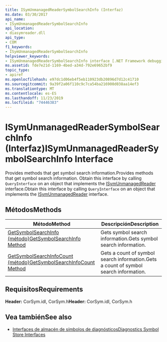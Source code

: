 ```yaml
---
title: ISymUnmanagedReaderSymbolSearchInfo (Interfaz)
ms.date: 03/30/2017
api_name:
- ISymUnmanagedReaderSymbolSearchInfo
api_location:
- diasymreader.dll
api_type:
- COM
f1_keywords:
- ISymUnmanagedReaderSymbolSearchInfo
helpviewer_keywords:
- ISymUnmanagedReaderSymbolSearchInfo interface [.NET Framework debugging]
ms.assetid: fde7e21d-1169-4bed-a34d-792e69652bf9
topic_type:
- apiref
ms.openlocfilehash: e97dc1d06eb4f5eb110923db20896d7d12c41710
ms.sourcegitcommit: 9a39f2a06f110c9c7ca54ba216900d038aa14ef3
ms.translationtype: MT
ms.contentlocale: es-ES
ms.lasthandoff: 11/23/2019
ms.locfileid: "74446383"
---
```

# <a name="isymunmanagedreadersymbolsearchinfo-interface"></a><span data-ttu-id="7ec01-102">ISymUnmanagedReaderSymbolSearchInfo (Interfaz)</span><span class="sxs-lookup"><span data-stu-id="7ec01-102">ISymUnmanagedReaderSymbolSearchInfo Interface</span></span>
<span data-ttu-id="7ec01-103">Provides methods that get symbol search information.</span><span class="sxs-lookup"><span data-stu-id="7ec01-103">Provides methods that get symbol search information.</span></span> <span data-ttu-id="7ec01-104">Obtain this interface by calling `QueryInterface` on an object that implements the [ISymUnmanagedReader](../../../../docs/framework/unmanaged-api/diagnostics/isymunmanagedreader-interface.md) interface.</span><span class="sxs-lookup"><span data-stu-id="7ec01-104">Obtain this interface by calling `QueryInterface` on an object that implements the [ISymUnmanagedReader](../../../../docs/framework/unmanaged-api/diagnostics/isymunmanagedreader-interface.md) interface.</span></span>  
  
## <a name="methods"></a><span data-ttu-id="7ec01-105">Métodos</span><span class="sxs-lookup"><span data-stu-id="7ec01-105">Methods</span></span>  
  
|<span data-ttu-id="7ec01-106">Método</span><span class="sxs-lookup"><span data-stu-id="7ec01-106">Method</span></span>|<span data-ttu-id="7ec01-107">Descripción</span><span class="sxs-lookup"><span data-stu-id="7ec01-107">Description</span></span>|  
|------------|-----------------|  
|[<span data-ttu-id="7ec01-108">GetSymbolSearchInfo (método)</span><span class="sxs-lookup"><span data-stu-id="7ec01-108">GetSymbolSearchInfo Method</span></span>](../../../../docs/framework/unmanaged-api/diagnostics/isymunmanagedreadersymbolsearchinfo-getsymbolsearchinfo-method.md)|<span data-ttu-id="7ec01-109">Gets symbol search information.</span><span class="sxs-lookup"><span data-stu-id="7ec01-109">Gets symbol search information.</span></span>|  
|[<span data-ttu-id="7ec01-110">GetSymbolSearchInfoCount (método)</span><span class="sxs-lookup"><span data-stu-id="7ec01-110">GetSymbolSearchInfoCount Method</span></span>](../../../../docs/framework/unmanaged-api/diagnostics/isymunmanagedreadersymbolsearchinfo-getsymbolsearchinfocount-method.md)|<span data-ttu-id="7ec01-111">Gets a count of symbol search information.</span><span class="sxs-lookup"><span data-stu-id="7ec01-111">Gets a count of symbol search information.</span></span>|  
  
## <a name="requirements"></a><span data-ttu-id="7ec01-112">Requisitos</span><span class="sxs-lookup"><span data-stu-id="7ec01-112">Requirements</span></span>  
 <span data-ttu-id="7ec01-113">**Header:** CorSym.idl, CorSym.h</span><span class="sxs-lookup"><span data-stu-id="7ec01-113">**Header:** CorSym.idl, CorSym.h</span></span>  
  
## <a name="see-also"></a><span data-ttu-id="7ec01-114">Vea también</span><span class="sxs-lookup"><span data-stu-id="7ec01-114">See also</span></span>

- [<span data-ttu-id="7ec01-115">Interfaces de almacén de símbolos de diagnósticos</span><span class="sxs-lookup"><span data-stu-id="7ec01-115">Diagnostics Symbol Store Interfaces</span></span>](../../../../docs/framework/unmanaged-api/diagnostics/diagnostics-symbol-store-interfaces.md)
